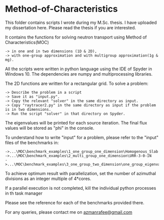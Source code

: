# Method-of-Characteristics

This folder contains scripts I wrote during my M.Sc. thesis. I have uploaded my dissertation here. Please read the thesis if you are interested.

It contains the functions for solving neutron transport using Method of Characteristics(MOC)

	-> in one and in two dimensions (1D & 2D), 
	-> with one-group approximation and with multigroup approximation(1g & mg).


All the scripts were written in python language using the IDE of Spyder in Windows 10. The dependencies are numpy and multiprocessing libraries.

The 2D functions are written for a rectangular grid. To solve a problem:

	-> Describe the problem in a script
	-> Save it as "input.py".
	-> Copy the relevant "solver" in the same directory as input.
	-> Copy "raytracer2.py" in the same directory as input if the problem is in two dimensions.
	-> Run the script "solver" in that directory on Spyder. 

The eigenvalues will be printed for each source iteration. The final flux values will be stored as "phi" in the console.

To understand how to write "input" for a problem, please refer to the "input" files of the benchmarks in:

	->...\MOC\benchmark_examples\1_one_group_one_dimension\Homogenous_Slab
	->...\MOC\benchmark_examples\2_multi_group_one_dimension\URR-3-0-IN
	->...\MOC\benchmark_examples\3_one_group_two_dimension\one_group_eigenvalue_problem

To achieve optimum result with parallelization, set the number of azimuthal divisions as an integer multiple of 4*cores. 

If a parallel execution is not completed, kill the individual python processes in th task manager

Please see the reference for each of the benchmarks provided there. 

For any queries, please contact me on azmanrafee@gmail.com



